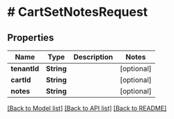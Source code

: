 # # CartSetNotesRequest


## Properties 


Name | Type | Description | Notes
------------ | ------------- | ------------- | -------------
**tenantId**| **String** |   | [optional]
**cartId**| **String** |   | [optional]
**notes**| **String** |   | [optional]


[[Back to Model list]](../../README.md#models) [[Back to API list]](../../README.md#endpoints) [[Back to README]](../../README.md)

